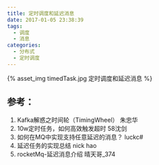 ```yaml
---
title: 定时调度和延迟消息
date: 2017-01-05 23:38:39
tags:
  - 调度
  - 消息
categories:
  - 分布式 
  - 定时调度       
---
```


{% asset_img timedTask.jpg 定时调度和延迟消息 %}

## 参考：

1. Kafka解惑之时间轮（TimingWheel） 朱忠华
2. 10w定时任务，如何高效触发超时 58沈剑
3. 如何在MQ中实现支持任意延迟的消息？ luckc#
4. 延迟任务的实现总结 nick hao
5. rocketMq-延迟消息介绍 晴天哥_374


